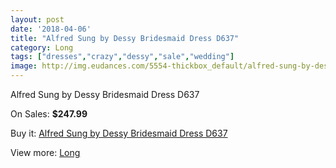 ```yaml
---
layout: post
date: '2018-04-06'
title: "Alfred Sung by Dessy Bridesmaid Dress D637"
category: Long
tags: ["dresses","crazy","dessy","sale","wedding"]
image: http://img.eudances.com/5554-thickbox_default/alfred-sung-by-dessy-bridesmaid-dress-d637.jpg
---
```

Alfred Sung by Dessy Bridesmaid Dress D637

On Sales: **$247.99**
<a href="https://www.eudances.com/en/long/1911-alfred-sung-by-dessy-bridesmaid-dress-d637.html"><amp-img layout="responsive" width="600" height="600" src="//img.eudances.com/5554-thickbox_default/alfred-sung-by-dessy-bridesmaid-dress-d637.jpg" alt="Alfred Sung by Dessy Bridesmaid Dress D637 0" /></a>
<a href="https://www.eudances.com/en/long/1911-alfred-sung-by-dessy-bridesmaid-dress-d637.html"><amp-img layout="responsive" width="600" height="600" src="//img.eudances.com/5555-thickbox_default/alfred-sung-by-dessy-bridesmaid-dress-d637.jpg" alt="Alfred Sung by Dessy Bridesmaid Dress D637 1" /></a>

Buy it: [Alfred Sung by Dessy Bridesmaid Dress D637](https://www.eudances.com/en/long/1911-alfred-sung-by-dessy-bridesmaid-dress-d637.html "Alfred Sung by Dessy Bridesmaid Dress D637")

View more: [Long](https://www.eudances.com/en/21-long "Long")